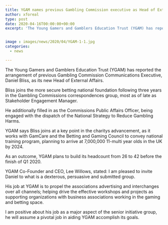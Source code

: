 ```yaml
---
title: YGAM names previous Gambling Commission executive as Head of External Affairs
author: xforeal 
type: post
date: 2020-04-16T00:00:00+00:00
excerpt: 'The Young Gamers and Gamblers Education Trust (YGAM) has reported the arrangement of previous Gambling Commission Communications Executive, Daniel Bliss, as its new Head of External Affairs '


image : images/news/2020/04/YGAM-1-1.jpg
categories:
  - news

---
```

The Young Gamers and Gamblers Education Trust (YGAM) has reported the arrangement of previous Gambling Commission Communications Executive, Daniel Bliss, as its new Head of External Affairs. 

Bliss joins the more secure betting national foundation following three years in the Gambling Commissions correspondences group, most as of late as Stakeholder Engagement Manager. 

He additionally filled in as the Commissions Public Affairs Officer, being engaged with the dispatch of the National Strategy to Reduce Gambling Harms. 

YGAM says Bliss joins at a key point in the charitys advancement, as it works with GamCare and the Betting and Gaming Council to convey national training program, planning to arrive at 7,000,000 11-multi year olds in the UK by 2024. 

As an outcome, YGAM plans to build its headcount from 26 to 42 before the finish of Q1 2020. 

YGAM Co-Founder and CEO, Lee Willows, stated: I am pleased to invite Daniel to what is a dexterous, persuasive and submitted group. 

His job at YGAM is to propel the associations advertising and interchanges over all channels; helping drive the effective workshops and projects as supporting organizations with business associations working in the gaming and betting space. 

I am positive about his job as a major aspect of the senior initiative group, he will assume a pivotal job in aiding YGAM accomplish its goals.